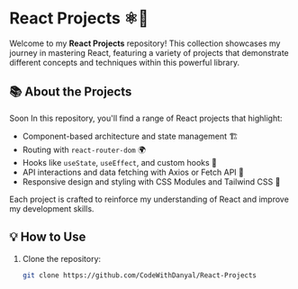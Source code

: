 # React Projects ⚛️🚀

Welcome to my **React Projects** repository! This collection showcases my journey in mastering React, featuring a variety of projects that demonstrate different concepts and techniques within this powerful library.

## 📚 About the Projects
 
Soon In this repository, you'll find a range of React projects that highlight:

- Component-based architecture and state management 🏗️
- Routing with `react-router-dom` 🌍
- Hooks like `useState`, `useEffect`, and custom hooks 🔄
- API interactions and data fetching with Axios or Fetch API 📡
- Responsive design and styling with CSS Modules and Tailwind CSS 🎨

Each project is crafted to reinforce my understanding of React and improve my development skills.

## 💡 How to Use

1. Clone the repository:
   ```bash
   git clone https://github.com/CodeWithDanyal/React-Projects
